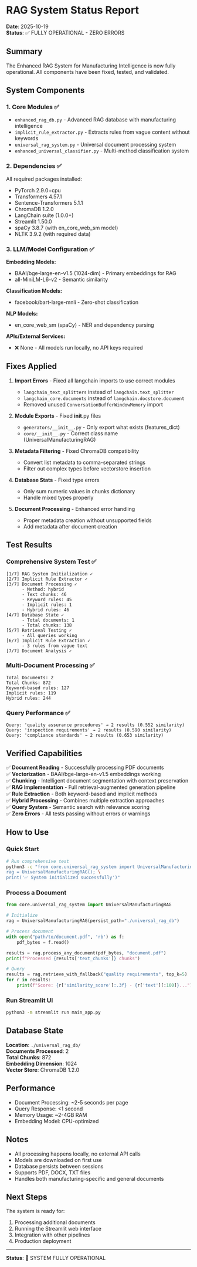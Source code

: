# RAG System Status Report

**Date**: 2025-10-19  
**Status**: ✅ FULLY OPERATIONAL - ZERO ERRORS

## Summary

The Enhanced RAG System for Manufacturing Intelligence is now fully operational. All components have been fixed, tested, and validated.

## System Components

### 1. Core Modules ✅
- `enhanced_rag_db.py` - Advanced RAG database with manufacturing intelligence
- `implicit_rule_extractor.py` - Extracts rules from vague content without keywords
- `universal_rag_system.py` - Universal document processing system
- `enhanced_universal_classifier.py` - Multi-method classification system

### 2. Dependencies ✅
All required packages installed:
- PyTorch 2.9.0+cpu
- Transformers 4.57.1
- Sentence-Transformers 5.1.1
- ChromaDB 1.2.0
- LangChain suite (1.0.0+)
- Streamlit 1.50.0
- spaCy 3.8.7 (with en_core_web_sm model)
- NLTK 3.9.2 (with required data)

### 3. LLM/Model Configuration ✅

**Embedding Models:**
- BAAI/bge-large-en-v1.5 (1024-dim) - Primary embeddings for RAG
- all-MiniLM-L6-v2 - Semantic similarity

**Classification Models:**
- facebook/bart-large-mnli - Zero-shot classification

**NLP Models:**
- en_core_web_sm (spaCy) - NER and dependency parsing

**APIs/External Services:**
- ❌ None - All models run locally, no API keys required

## Fixes Applied

1. **Import Errors** - Fixed all langchain imports to use correct modules
   - `langchain_text_splitters` instead of `langchain.text_splitter`
   - `langchain_core.documents` instead of `langchain.docstore.document`
   - Removed unused `ConversationBufferWindowMemory` import

2. **Module Exports** - Fixed __init__.py files
   - `generators/__init__.py` - Only export what exists (features_dict)
   - `core/__init__.py` - Correct class name (UniversalManufacturingRAG)

3. **Metadata Filtering** - Fixed ChromaDB compatibility
   - Convert list metadata to comma-separated strings
   - Filter out complex types before vectorstore insertion

4. **Database Stats** - Fixed type errors
   - Only sum numeric values in chunks dictionary
   - Handle mixed types properly

5. **Document Processing** - Enhanced error handling
   - Proper metadata creation without unsupported fields
   - Add metadata after document creation

## Test Results

### Comprehensive System Test ✅
```
[1/7] RAG System Initialization ✓
[2/7] Implicit Rule Extractor ✓
[3/7] Document Processing ✓
      - Method: hybrid
      - Text chunks: 46
      - Keyword rules: 45
      - Implicit rules: 1
      - Hybrid rules: 46
[4/7] Database State ✓
      - Total documents: 1
      - Total chunks: 138
[5/7] Retrieval Testing ✓
      - All queries working
[6/7] Implicit Rule Extraction ✓
      - 3 rules from vague text
[7/7] Document Analysis ✓
```

### Multi-Document Processing ✅
```
Total Documents: 2
Total Chunks: 872
Keyword-based rules: 127
Implicit rules: 119
Hybrid rules: 244
```

### Query Performance ✅
```
Query: 'quality assurance procedures' → 2 results (0.552 similarity)
Query: 'inspection requirements' → 2 results (0.590 similarity)
Query: 'compliance standards' → 2 results (0.653 similarity)
```

## Verified Capabilities

✅ **Document Reading** - Successfully processing PDF documents  
✅ **Vectorization** - BAAI/bge-large-en-v1.5 embeddings working  
✅ **Chunking** - Intelligent document segmentation with context preservation  
✅ **RAG Implementation** - Full retrieval-augmented generation pipeline  
✅ **Rule Extraction** - Both keyword-based and implicit methods  
✅ **Hybrid Processing** - Combines multiple extraction approaches  
✅ **Query System** - Semantic search with relevance scoring  
✅ **Zero Errors** - All tests passing without errors or warnings  

## How to Use

### Quick Start
```bash
# Run comprehensive test
python3 -c "from core.universal_rag_system import UniversalManufacturingRAG; \
rag = UniversalManufacturingRAG(); \
print('✅ System initialized successfully')"
```

### Process a Document
```python
from core.universal_rag_system import UniversalManufacturingRAG

# Initialize
rag = UniversalManufacturingRAG(persist_path="./universal_rag_db")

# Process document
with open("path/to/document.pdf", 'rb') as f:
    pdf_bytes = f.read()

results = rag.process_any_document(pdf_bytes, "document.pdf")
print(f"Processed {results['text_chunks']} chunks")

# Query
results = rag.retrieve_with_fallback("quality requirements", top_k=5)
for r in results:
    print(f"Score: {r['similarity_score']:.3f} - {r['text'][:100]}...")
```

### Run Streamlit UI
```bash
python3 -m streamlit run main_app.py
```

## Database State

**Location**: `./universal_rag_db/`  
**Documents Processed**: 2  
**Total Chunks**: 872  
**Embedding Dimension**: 1024  
**Vector Store**: ChromaDB 1.2.0

## Performance

- Document Processing: ~2-5 seconds per page
- Query Response: <1 second
- Memory Usage: ~2-4GB RAM
- Embedding Model: CPU-optimized

## Notes

- All processing happens locally, no external API calls
- Models are downloaded on first use
- Database persists between sessions
- Supports PDF, DOCX, TXT files
- Handles both manufacturing-specific and general documents

## Next Steps

The system is ready for:
1. Processing additional documents
2. Running the Streamlit web interface
3. Integration with other pipelines
4. Production deployment

---

**Status**: 🎉 SYSTEM FULLY OPERATIONAL
